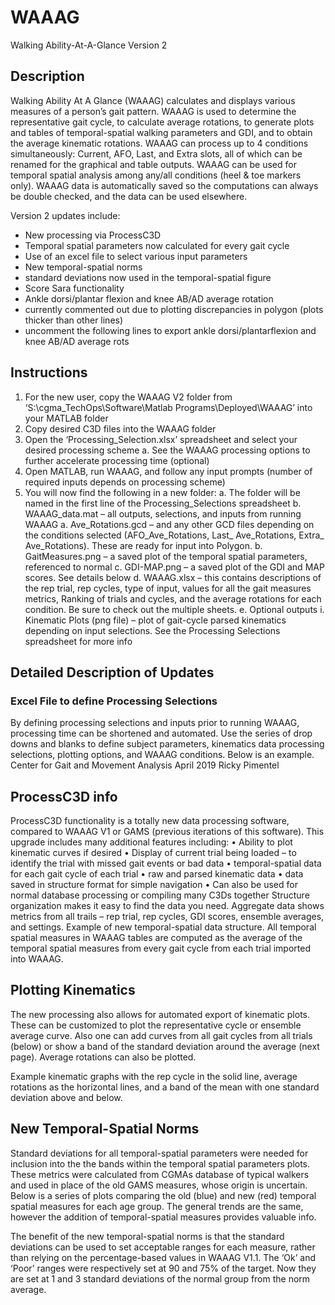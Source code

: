 # WAAAG
Walking Ability-At-A-Glance Version 2

## Description
Walking Ability At A Glance (WAAAG) calculates and displays various measures of a person’s gait pattern. WAAAG is used to determine the representative gait cycle, to calculate average rotations, to generate plots and tables of temporal-spatial walking parameters and GDI, and to obtain the average kinematic rotations. WAAAG can process up to 4 conditions simultaneously: Current, AFO, Last, and Extra slots, all of which can be renamed for the graphical and table outputs. WAAAG can be used for temporal spatial analysis among any/all conditions (heel & toe markers only). WAAAG data is automatically saved so the computations can always be double checked, and the data can be used elsewhere.


Version 2 updates include:
- New processing via ProcessC3D
- Temporal spatial parameters now calculated for every gait cycle
- Use of an excel file to select various input parameters
- New temporal-spatial norms
-   standard deviations now used in the temporal-spatial figure
- Score Sara functionality
- Ankle dorsi/plantar flexion and knee AB/AD average rotation
-   currently commented out due to plotting discrepancies in polygon (plots thicker than other lines)
-   uncomment the following lines to export ankle dorsi/plantarflexion and knee AB/AD average rots


## Instructions
1. For the new user, copy the WAAAG V2 folder from ‘S:\cgma_TechOps\Software\Matlab Programs\Deployed\WAAAG’ into your MATLAB folder
2. Copy desired C3D files into the WAAAG folder
3. Open the ‘Processing_Selection.xlsx’ spreadsheet and select your desired processing scheme
a. See the WAAAG processing options to further accelerate processing time (optional)
4. Open MATLAB, run WAAAG, and follow any input prompts (number of required inputs depends on processing scheme)
5. You will now find the following in a new folder:
a. The folder will be named in the first line of the Processing_Selections spreadsheet
b. WAAAG_data.mat – all outputs, selections, and inputs from running WAAAG
a. Ave_Rotations.gcd – and any other GCD files depending on the conditions selected (AFO_Ave_Rotations, Last_ Ave_Rotations, Extra_ Ave_Rotations). These are ready for input into Polygon.
b. GaitMeasures.png – a saved plot of the temporal spatial parameters, referenced to normal
c. GDI-MAP.png – a saved plot of the GDI and MAP scores. See details below
d. WAAAG.xlsx – this contains descriptions of the rep trial, rep cycles, type of input, values for all the gait measures metrics, Ranking of trials and cycles, and the average rotations for each condition. Be sure to check out the multiple sheets.
e. Optional outputs
i. Kinematic Plots (png file) – plot of gait-cycle parsed kinematics depending on input selections. See the Processing Selections spreadsheet for more info


## Detailed Description of Updates
### Excel File to define Processing Selections
By defining processing selections and inputs prior to running WAAAG, processing time can be shortened and automated. Use the series of drop downs and blanks to define subject parameters, kinematics data processing selections, plotting options, and WAAAG conditions. Below is an example.
Center for Gait and Movement Analysis April 2019 Ricky Pimentel

## ProcessC3D info
ProcessC3D functionality is a totally new data processing software, compared to WAAAG V1 or GAMS (previous iterations of this software). This upgrade includes many additional features including:
• Ability to plot kinematic curves if desired
• Display of current trial being loaded – to identify the trial with missed gait events or bad data
• temporal-spatial data for each gait cycle of each trial
• raw and parsed kinematic data
• data saved in structure format for simple navigation
• Can also be used for normal database processing or compiling many C3Ds together
Structure organization makes it easy to find the data you need.
Aggregate data shows metrics from all trails – rep trial, rep cycles, GDI scores, ensemble averages, and settings.
Example of new temporal-spatial data structure. All temporal spatial measures in WAAAG tables are computed as the average of the temporal spatial measures from every gait cycle from each trial imported into WAAAG.


## Plotting Kinematics
The new processing also allows for automated export of kinematic plots. These can be customized to plot the representative cycle or ensemble average curve. Also one can add curves from all gait cycles from all trials (below) or show a band of the standard deviation around the average (next page). Average rotations can also be plotted.

Example kinematic graphs with the rep cycle in the solid line, average rotations as the horizontal lines, and a band of the mean with one standard deviation above and below.

## New Temporal-Spatial Norms
Standard deviations for all temporal-spatial parameters were needed for inclusion into the the bands within the temporal spatial parameters plots. These metrics were calculated from CGMAs database of typical walkers and used in place of the old GAMS measures, whose origin is uncertain. Below is a series of plots comparing the old (blue) and new (red) temporal spatial measures for each age group. The general trends are the same, however the addition of temporal-spatial measures provides valuable info.

The benefit of the new temporal-spatial norms is that the standard deviations can be used to set acceptable ranges for each measure, rather than relying on the percentage-based values in WAAAG V1.1. The ‘Ok’ and ‘Poor’ ranges were respectively set at 90 and 75% of the target. Now they are set at 1 and 3 standard deviations of the normal group from the norm average.
